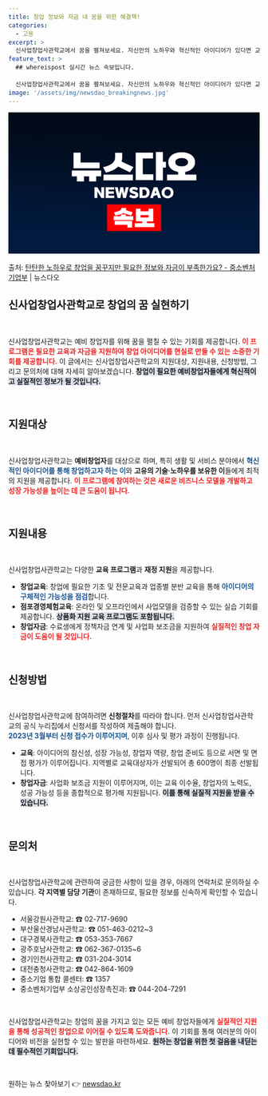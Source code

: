 ```yaml
---
title: 창업 정보와 자금 내 꿈을 위한 해결책!
categories:
  - 고용
excerpt: >
  신사업창업사관학교에서 꿈을 펼쳐보세요. 자신만의 노하우와 혁신적인 아이디어가 있다면 교육과 자금을 지원합니다…
feature_text: >
  ## whereispost 실시간 뉴스 속보입니다.

  신사업창업사관학교에서 꿈을 펼쳐보세요. 자신만의 노하우와 혁신적인 아이디어가 있다면 교육과 자금을 지원합니다…
image: '/assets/img/newsdao_breakingnews.jpg'
---
```


![뉴스다오 속보](/assets/img/newsdao_breakingnews.jpg)

<p>출처: <a href="https://newsdao.kr/2377" rel="dofollow">탄탄한 노하우로 창업을 꿈꾸지만 필요한 정보와 자금이 부족한가요? - 중소벤처기업부</a> | 뉴스다오</p>

<h2 data-ke-size="size26">신사업창업사관학교로 창업의 꿈 실현하기</h2>

<p data-ke-size="size16">&nbsp;</p>

신사업창업사관학교는 예비 창업자를 위해 꿈을 펼칠 수 있는 기회를 제공합니다. <b><span style="color: #ee2323;">이 프로그램은 필요한 교육과 자금을 지원하여 창업 아이디어를 현실로 만들 수 있는 소중한 기회를 제공합니다.</span></b> 이 글에서는 신사업창업사관학교의 지원대상, 지원내용, 신청방법, 그리고 문의처에 대해 자세히 알아보겠습니다. <b><span style="background-color: #21538527;">창업이 필요한 예비창업자들에게 혁신적이고 실질적인 정보가 될 것입니다.</span></b>

<p data-ke-size="size16">&nbsp;</p>

<h2 data-ke-size="size26">지원대상</h2>

<p data-ke-size="size16">&nbsp;</p>

신사업창업사관학교는 <b>예비창업자</b>를 대상으로 하며, 특히 생활 및 서비스 분야에서 <b><span style="color: #1a5490;">혁신적인 아이디어를 통해 창업하고자 하는 이</span></b>와 <b>고유의 기술·노하우를 보유한 이</b>들에게 최적의 지원을 제공합니다. <b><span style="color: #ee2323;">이 프로그램에 참여하는 것은 새로운 비즈니스 모델을 개발하고 성장 가능성을 높이는 데 큰 도움이 됩니다.</span></b> 

<p data-ke-size="size16">&nbsp;</p>

<h2 data-ke-size="size26">지원내용</h2>

<p data-ke-size="size16">&nbsp;</p>

신사업창업사관학교는 다양한 <b>교육 프로그램</b>과 <b>재정 지원</b>을 제공합니다. <br />
<ul>
    <li><b>창업교육</b>: 창업에 필요한 기초 및 전문교육과 업종별 분반 교육을 통해 <b><span style="color: #1a5490;">아이디어의 구체적인 가능성을 점검</span></b>합니다.</li>
    <li><b>점포경영체험교육</b>: 온라인 및 오프라인에서 사업모델을 검증할 수 있는 실습 기회를 제공합니다. <b><span style="background-color: #21538527;">상품화 지원 교육 프로그램도 포함됩니다.</span></b></li>
    <li><b>창업자금</b>: 수료생에게 정책자금 연계 및 사업화 보조금을 지원하여 <b><span style="color: #ee2323;">실질적인 창업 자금이 도움이 될 것입니다.</span></b></li>
</ul>

<p data-ke-size="size16">&nbsp;</p>

<h2 data-ke-size="size26">신청방법</h2>

<p data-ke-size="size16">&nbsp;</p>

신사업창업사관학교에 참여하려면 <b>신청절차</b>를 따라야 합니다. 먼저 신사업창업사관학교의 공식 누리집에서 신청서를 작성하여 제출해야 합니다. <br />
<b><span style="color: #1a5490;">2023년 3월부터 신청 접수가 이루어지며</span></b>, 이후 심사 및 평가 과정이 진행됩니다. <br />
- <b>교육</b>: 아이디어의 참신성, 성장 가능성, 창업자 역량, 창업 준비도 등으로 서면 및 면접 평가가 이루어집니다. 지역별로 교육대상자가 선발되어 총 600명이 최종 선발됩니다.<br />
- <b>창업자금</b>: 사업화 보조금 지원이 이루어지며, 이는 교육 이수율, 창업자의 노력도, 성공 가능성 등을 종합적으로 평가해 지원됩니다. <b><span style="background-color: #21538527;">이를 통해 실질적 지원을 받을 수 있습니다.</span></b>

<p data-ke-size="size16">&nbsp;</p>

<h2 data-ke-size="size26">문의처</h2>

<p data-ke-size="size16">&nbsp;</p>

신사업창업사관학교에 관련하여 궁금한 사항이 있을 경우, 아래의 연락처로 문의하실 수 있습니다. <b>각 지역별 담당 기관</b>이 존재하므로, 필요한 정보를 신속하게 확인할 수 있습니다.
<ul>
    <li>서울강원사관학교: ☎ 02-717-9690</li>
    <li>부산울산경남사관학교: ☎ 051-463-0212~3</li>
    <li>대구경북사관학교: ☎ 053-353-7667</li>
    <li>광주호남사관학교: ☎ 062-367-0135~6</li>
    <li>경기인천사관학교: ☎ 031-204-3014</li>
    <li>대전충청사관학교: ☎ 042-864-1609</li>
    <li>중소기업 통합 콜센터: ☎ 1357</li>
    <li>중소벤처기업부 소상공인성장촉진과: ☎ 044-204-7291</li>
</ul>

<p data-ke-size="size16">&nbsp;</p>

신사업창업사관학교는 창업의 꿈을 가지고 있는 모든 예비 창업자들에게 <b><span style="color: #ee2323;">실질적인 지원을 통해 성공적인 창업으로 이어질 수 있도록 도와줍니다.</span></b> 이 기회를 통해 여러분의 아이디어와 비전을 실현할 수 있는 발판을 마련하세요. <b><span style="background-color: #21538527;">원하는 창업을 위한 첫 걸음을 내딛는 데 필수적인 기회입니다.</span></b> 

<p data-ke-size="size16">&nbsp;</p> 

원하는 뉴스 찾아보기 👉 <a href="https://newsdao.kr" rel="dofollow">newsdao.kr</a>


